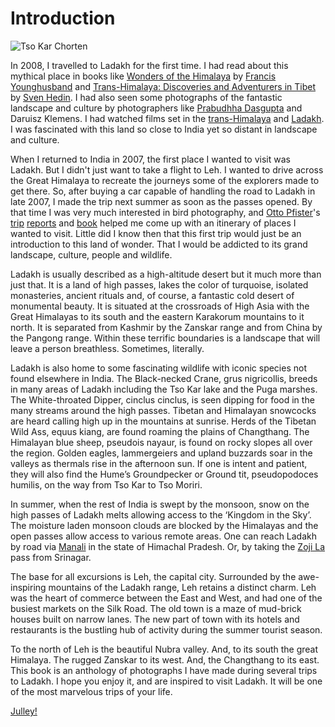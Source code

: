 # Introduction
![Tso Kar Chorten](https://photos.smugmug.com/Ladakh-workshop-images/Images/n-8wpNd4/i-qW4sBJr/0/845e920d/XL/i-qW4sBJr-XL.jpg)

In 2008, I travelled to Ladakh for the first time. I had read about this mythical place in books like [Wonders of the Himalaya](https://www.goodreads.com/book/show/2660411-wonders-of-the-himalaya) by [Francis Younghusband](https://en.wikipedia.org/wiki/Francis_Younghusband) and [Trans-Himalaya: Discoveries and Adventurers in Tibet](http://www.gutenberg.org/ebooks/43497) by [Sven Hedin](https://en.wikipedia.org/wiki/Sven_Hedin). I had also seen some photographs of the fantastic landscape and culture by photographers like [Prabudhha Dasgupta](http://www.prabuddhadasgupta.com) and Daruisz Klemens. I had watched films set in the [trans-Himalaya](https://www.imdb.com/title/tt0210727/) and [Ladakh](https://www.imdb.com/title/tt0196069/). I was fascinated with this land so close to India yet so distant in landscape and culture.

When I returned to India in 2007, the first place I wanted to visit was Ladakh. But I didn't just want to take a flight to Leh. I wanted to drive across the Great Himalaya to recreate the journeys some of the explorers made to get there. So, after buying a car capable of handling the road to Ladakh in late 2007, I made the trip next summer as soon as the passes opened. By that time I was very much interested in bird photography, and [Otto Pfister](https://en.wikipedia.org/wiki/Otto_Pfister_(naturalist))'s [trip](https://www.kolkatabirds.com/trip_reports/ladakhtripreport.html) [reports](http://orientalbirdclub.org/ladakh/) and [book](https://www.amazon.com/Birds-Mammals-Ladakh-Oxford-Paperbacks/dp/0199452709) helped me come up with an itinerary of places I wanted to visit. Little did I know then that this first trip would just be an introduction to this land of wonder. That I would be addicted to its grand landscape, culture, people and wildlife. 

Ladakh is usually described as a high-altitude desert but it much more than just that. It is a land of high passes, lakes the color of turquoise, isolated monasteries, ancient rituals and, of course, a fantastic cold desert of monumental beauty. It is situated at the crossroads of High Asia with the Great Himalayas to its south and the eastern Karakorum mountains to it north. It is separated from Kashmir by the Zanskar range and from China by the Pangong range. Within these terrific boundaries is a landscape that will leave a person breathless. Sometimes, literally.

Ladakh is also home to some fascinating wildlife with iconic species not found elsewhere in India. The Black-necked Crane, grus nigricollis, breeds in many areas of Ladakh including the Tso Kar lake and the Puga marshes. The White-throated Dipper, cinclus cinclus, is seen dipping for food in the many streams around the high passes. Tibetan and Himalayan snowcocks are heard calling high up in the mountains at sunrise. Herds of the Tibetan Wild Ass, equus kiang, are found roaming the plains of Changthang. The Himalayan blue sheep, pseudois nayaur, is found on rocky slopes all over the region. Golden eagles, lammergeiers and upland buzzards soar in the valleys as thermals rise in the afternoon sun. If one is intent and patient, they will also find the Hume’s Groundpecker or Ground tit, pseudopodoces humilis, on the way from Tso Kar to Tso Moriri.

In summer, when the rest of India is swept by the monsoon, snow on the high passes of Ladakh melts allowing access to the ‘Kingdom in the Sky’. The moisture laden monsoon clouds are blocked by the Himalayas and the open passes allow access to various remote areas. One can reach Ladakh by road via [Manali](https://en.wikipedia.org/wiki/Manali,_Himachal_Pradesh) in the state of Himachal Pradesh. Or, by taking the [Zoji La](https://en.wikipedia.org/wiki/Zoji_La) pass from Srinagar.  

The base for all excursions is Leh, the capital city. Surrounded by the awe-inspiring mountains of the Ladakh range, Leh retains a distinct charm. Leh was the heart of commerce between the East and West, and had one of the busiest markets on the Silk Road. The old town is a maze of mud-brick houses built on narrow lanes. The new part of town with its hotels and restaurants is the bustling hub of activity during the summer tourist season.

To the north of Leh is the beautiful Nubra valley. And, to its south the great Himalaya. The rugged Zanskar to its west. And, the Changthang to its east. This book is an anthology of photographs I have made during several trips to Ladakh. I hope you enjoy it, and are inspired to visit Ladakh. It will be one of the most marvelous trips of your life.

[Julley!](https://wikitravel.org/en/Ladakhi_phrasebook)
